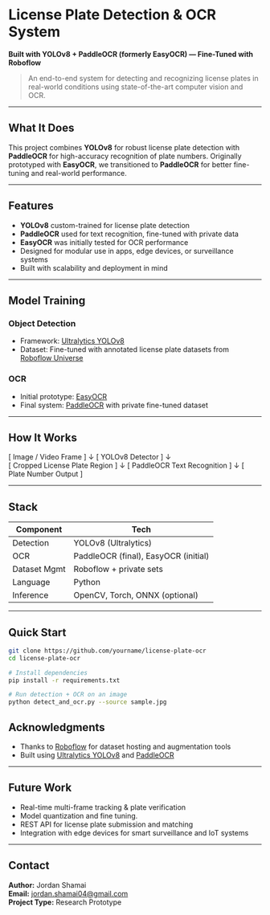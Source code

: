 # License Plate Detection & OCR System  
**Built with YOLOv8 + PaddleOCR (formerly EasyOCR) — Fine-Tuned with Roboflow**

> An end-to-end system for detecting and recognizing license plates in real-world conditions using state-of-the-art computer vision and OCR.

---

## What It Does

This project combines **YOLOv8** for robust license plate detection with **PaddleOCR** for high-accuracy recognition of plate numbers. Originally prototyped with **EasyOCR**, we transitioned to **PaddleOCR** for better fine-tuning and real-world performance.

---

## Features

- **YOLOv8** custom-trained for license plate detection  
- **PaddleOCR** used for text recognition, fine-tuned with private data  
- **EasyOCR** was initially tested for OCR performance  
- Designed for modular use in apps, edge devices, or surveillance systems  
- Built with scalability and deployment in mind

---

## Model Training

### Object Detection
- Framework: [Ultralytics YOLOv8](https://github.com/ultralytics/ultralytics)
- Dataset: Fine-tuned with annotated license plate datasets from [Roboflow Universe](https://universe.roboflow.com/search?q=class%3A%22license+plate%22)

### OCR
- Initial prototype: [EasyOCR](https://github.com/JaidedAI/EasyOCR)  
- Final system: [PaddleOCR](https://github.com/PaddlePaddle/PaddleOCR) with private fine-tuned dataset

---

## How It Works
[ Image / Video Frame ] 
            ↓ 
[ YOLOv8 Detector ]
            ↓      
[ Cropped License Plate Region ] 
            ↓ 
[ PaddleOCR Text Recognition ] 
            ↓ 
[ Plate Number Output ]


---

## Stack

| Component     | Tech                      |
|---------------|---------------------------|
| Detection     | YOLOv8 (Ultralytics)      |
| OCR           | PaddleOCR (final), EasyOCR (initial) |
| Dataset Mgmt  | Roboflow + private sets   |
| Language      | Python                    |
| Inference     | OpenCV, Torch, ONNX (optional) |

---

## Quick Start

```bash
git clone https://github.com/yourname/license-plate-ocr
cd license-plate-ocr

# Install dependencies
pip install -r requirements.txt

# Run detection + OCR on an image
python detect_and_ocr.py --source sample.jpg
```
## Acknowledgments

- Thanks to [Roboflow](https://roboflow.com/) for dataset hosting and augmentation tools  
- Built using [Ultralytics YOLOv8](https://github.com/ultralytics/ultralytics) and [PaddleOCR](https://github.com/PaddlePaddle/PaddleOCR)

---

## Future Work

- Real-time multi-frame tracking & plate verification
- Model quantization and fine tuning.
- REST API for license plate submission and matching  
- Integration with edge devices for smart surveillance and IoT systems  

---

## Contact

**Author:** Jordan Shamai  
**Email:** [jordan.shamai04@gmail.com](mailto:jordan.shamai04@gmail.com)  
**Project Type:** Research Prototype  


